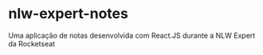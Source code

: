 # nlw-expert-notes
Uma aplicação de notas desenvolvida com React.JS durante a NLW Expert da Rocketseat
